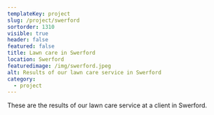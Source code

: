 ```yaml
---
templateKey: project
slug: /project/swerford
sortorder: 1310
visible: true
header: false
featured: false
title: Lawn care in Swerford
location: Swerford
featuredimage: /img/swerford.jpeg
alt: Results of our lawn care service in Swerford
category:
  - project
---
```

These are the results of our lawn care service at a client in Swerford.


